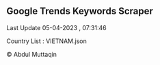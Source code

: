 

## Google Trends Keywords Scraper 
 
Last Update 05-04-2023 , 07:31:46

Country List :
VIETNAM.json



© Abdul Muttaqin 
